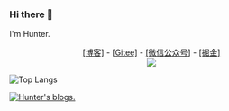 ### Hi there 👋

I'm Hunter.

<div align='center'> <a href='https://github.com/lq920320/blogs'>[博客]</a> - <a href='https://gitee.com/lq920320'>[Gitee]</a> - <a href='https://mp.weixin.qq.com/s?__biz=MzIzMTI3MDAzOQ==&mid=2247483985&idx=1&sn=4414a3304e20a2215dcab35453466f92&chksm=e8a7f1a9dfd078bfa326e4845f235eb16c9786224de1bfde334f0b57fe76ca58707916bbe1e1&token=2126406469&lang=zh_CN#rd'>[微信公众号]</a> - <a href='https://juejin.cn/user/835284567603096'>[掘金]</a> </div>

<div align='center'> <img src='https://user-images.githubusercontent.com/18696549/120892376-941bf980-c640-11eb-9694-d7b242c670bd.png' /></div>



<!--
**lq920320/lq920320** is a ✨ _special_ ✨ repository because its `README.md` (this file) appears on your GitHub profile.

Here are some ideas to get you started:

- 🔭 I’m currently working on ...
- 🌱 I’m currently learning ...
- 👯 I’m looking to collaborate on ...
- 🤔 I’m looking for help with ...
- 💬 Ask me about ...
- 📫 How to reach me: ...
- 😄 Pronouns: ...
- ⚡ Fun fact: ...
-->

![Top Langs](https://github-readme-stats.vercel.app/api/top-langs/?username=lq920320&show_icons=true) 


[![Hunter's blogs.](https://github-readme-stats.vercel.app/api?username=lq920320)](https://github.com/lq920320/blogs)


